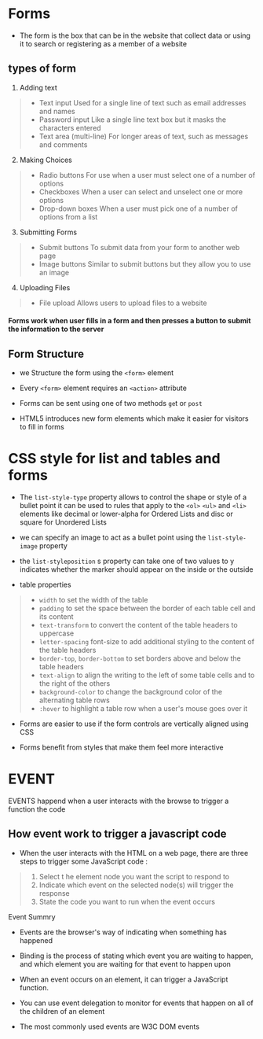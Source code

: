 # Forms

* The form is the box that can be in the website that collect data or using it to search or registering as a member of a website

## types of form

1. Adding text
> * Text input Used for a single line of text such as email addresses and names
> * Password input Like a single line text box but it masks the characters entered
> * Text area (multi-line) For longer areas of text, such as messages and comments

2. Making Choices
> * Radio buttons For use when a user must select one of a number of options
> * Checkboxes When a user can select and unselect one or more options
> * Drop-down boxes When a user must pick one of a number of options from a list

3. Submitting Forms
> * Submit buttons To submit data from your form to another web page
> * Image buttons Similar to submit buttons but they allow you to use an image

4. Uploading Files
> * File upload Allows users to upload files to a website

#### Forms work when user fills in a form and then presses a button to submit the information to the server

## Form Structure

* we Structure the form using the `<form>` element

* Every `<form>` element requires an `<action>` attribute

* Forms can be sent using one of two methods `ge`t or `post`

* HTML5 introduces new form elements which make it easier for visitors to fill in forms

# CSS style for list and tables and forms

* The `list-style-type` property allows to control the shape or style of a bullet point it can be used to rules that
apply to the `<ol>` `<ul>` and `<li>` elements like decimal or lower-alpha for Ordered Lists and disc or square for
Unordered Lists

* we can specify an image to act as a bullet point using the `list-style-image` property

* the `list-styleposition` s property can take one of two values to y indicates whether the marker should appear on the inside 
or the outside

* table properties

> * `width` to set the width of the table
> * `padding` to set the space between the border of each table cell and its content
> * `text-transform` to convert the content of the table headers to uppercase
> * `letter-spacing` font-size to add additional styling to the content of the table headers
> * `border-top`, `border-bottom` to set borders above and below the table headers
> * `text-align` to align the writing to the left of some table cells and to the right of the others
> * `background-color` to change the background color of the alternating table rows
> * `:hover` to highlight a table row when a user's mouse goes over it

* Forms are easier to use if the form controls are vertically aligned using CSS

* Forms benefit from styles that make them feel more interactive


# EVENT

EVENTS happend when a user interacts with the browse to trigger a function the code 

## How event work to trigger a javascript code 

* When the user interacts with the HTML on a web page, there are three steps to trigger some JavaScript code :
> 1. Select t he element node  you want the script to respond to
> 2. Indicate which event on the selected node(s) will trigger the response
> 3. State the code you want to run when the event occurs

Event Summry 

* Events are the browser's way of indicating when something has happened

* Binding is the process of stating which event you are waiting to happen, and which element you are waiting for that event to happen upon

* When an event occurs on an element, it can trigger a JavaScript function.

* You can use event delegation to monitor for events that happen on all of the children of an element

* The most commonly used events are W3C DOM events